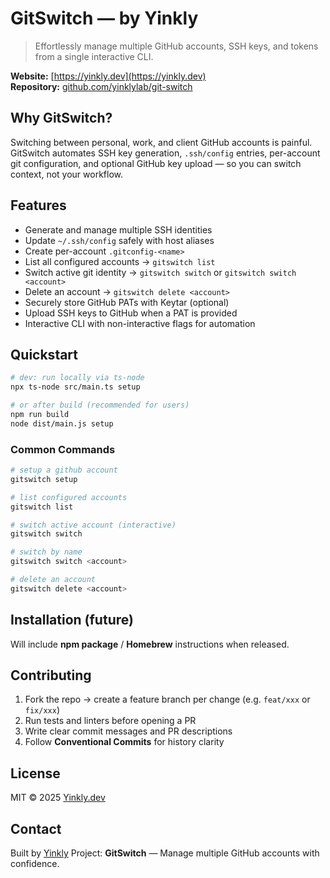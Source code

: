
# GitSwitch — by Yinkly

> Effortlessly manage multiple GitHub accounts, SSH keys, and tokens from a single interactive CLI.

**Website:** [https://yinkly.dev](https://yinkly.dev)  
**Repository:** [github.com/yinklylab/git-switch](https://github.com/yinklylab/git-switch)



## Why GitSwitch?

Switching between personal, work, and client GitHub accounts is painful.  
GitSwitch automates SSH key generation, `.ssh/config` entries, per-account git configuration, and optional GitHub key upload — so you can switch context, not your workflow.



## Features

- Generate and manage multiple SSH identities  
- Update `~/.ssh/config` safely with host aliases  
- Create per-account `.gitconfig-<name>`  
- List all configured accounts → `gitswitch list`  
- Switch active git identity → `gitswitch switch` or `gitswitch switch <account>`  
- Delete an account → `gitswitch delete <account>`  
- Securely store GitHub PATs with Keytar (optional)  
- Upload SSH keys to GitHub when a PAT is provided  
- Interactive CLI with non-interactive flags for automation  



## Quickstart

```bash
# dev: run locally via ts-node
npx ts-node src/main.ts setup

# or after build (recommended for users)
npm run build
node dist/main.js setup
````

### Common Commands

```bash
# setup a github account
gitswitch setup

# list configured accounts
gitswitch list

# switch active account (interactive)
gitswitch switch

# switch by name
gitswitch switch <account>

# delete an account
gitswitch delete <account>
```



## Installation (future)

Will include **npm package** / **Homebrew** instructions when released.



## Contributing

1. Fork the repo → create a feature branch per change (e.g. `feat/xxx` or `fix/xxx`)
2. Run tests and linters before opening a PR
3. Write clear commit messages and PR descriptions
4. Follow **Conventional Commits** for history clarity



## License

MIT © 2025 [Yinkly.dev](https://yinkly.dev)



## Contact

Built by [Yinkly](https://yinkly.dev)
Project: **GitSwitch** — Manage multiple GitHub accounts with confidence.